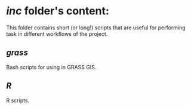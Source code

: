 # _inc_ folder's content:

This folder contains short (or long!) scripts that are useful for performing task in different workflows of the project.

## _grass_
Bash scripts for using in GRASS GIS.

## _R_
R scripts.
